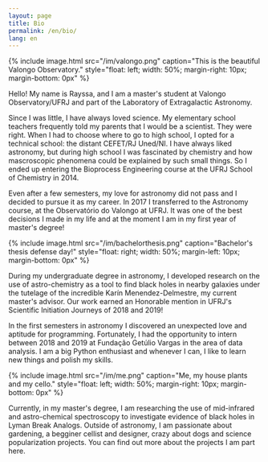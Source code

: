```yaml
---
layout: page
title: Bio
permalink: /en/bio/
lang: en
---
```


{% include image.html src="/im/valongo.png"
                      caption="This is the beautiful Valongo Observatory."
                      style="float: left; width: 50%; margin-right: 10px; margin-bottom: 0px" %}

Hello! My name is Rayssa, and I am a master's student at Valongo Observatory/UFRJ and part of the Laboratory of Extragalactic Astronomy.

Since I was little, I have always loved science. My elementary school teachers frequently told my parents that I would be a scientist. They were right. When I had to choose where to go to high school, I opted for a technical school: the distant CEFET/RJ Uned/NI. I have always liked astronomy, but during high school I was fascinated by chemistry and how mascroscopic phenomena could be explained by such small things. So I ended up entering the Bioprocess Engineering course at the UFRJ School of Chemistry in 2014.

Even after a few semesters, my love for astronomy did not pass and I decided to pursue it as my career. In 2017 I transferred to the Astronomy course, at the Observatório do Valongo at UFRJ. It was one of the best decisions I made in my life and at the moment I am in my first year of master's degree!

{% include image.html src="/im/bachelorthesis.png"
                      caption="Bachelor's thesis defense day!"
                      style="float: right; width: 50%; margin-left: 10px; margin-bottom: 0px" %}

During my undergraduate degree in astronomy, I developed research on the use of astro-chemistry as a tool to find black holes in nearby galaxies under the tutelage of the incredible Karín Menendez-Delmestre, my current master's advisor. Our work earned an Honorable mention in UFRJ's Scientific Initiation Journeys of 2018 and 2019!

In the first semesters in astronomy I discovered an unexpected love and aptitude for programming. Fortunately, I had the opportunity to intern between 2018 and 2019 at Fundação Getúlio Vargas in the area of data analysis. I am a big Python enthusiast and whenever I can, I like to learn new things and polish my skills.

{% include image.html src="/im/me.png"
                      caption="Me, my house plants and my cello."
                      style="float: left; width: 50%; margin-right: 10px; margin-bottom: 0px" %}

Currently, in my master's degree, I am researching the use of mid-infrared and astro-chemical spectroscopy to investigate evidence of black holes in Lyman Break Analogs. Outside of astronomy, I am passionate about gardening, a begginer cellist and designer, crazy about dogs and science popularization projects. You can find out more about the projects I am part here.